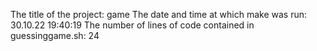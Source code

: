 The title of the project: game
The date and time at which make was run:  30.10.22 19:40:19
The number of lines of code contained in guessinggame.sh:  24
